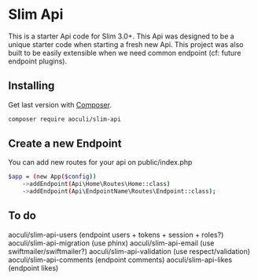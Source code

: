 # Slim Api

This is a starter Api code for Slim 3.0+. 
This Api was designed to be a unique starter code when starting a fresh new Api.
This project was also built to be easily extensible when we need common endpoint (cf: future endpoint plugins). 

## Installing

Get last version with [Composer](http://getcomposer.org "Composer").

```bash
composer require aoculi/slim-api
```
## Create a new Endpoint
You can add new routes for your api on public/index.php
```bash
$app = (new App($config))
    ->addEndpoint(Api\Home\Routes\Home::class)
    ->addEndpoint(Api\EndpointName\Routes\Endpoint::class); 
```


## To do
aoculi/slim-api-users (endpoint users + tokens + session + roles?)
aoculi/slim-api-migration (use phinx)
aoculi/slim-api-email (use swiftmailer/swiftmailer?)
aoculi/slim-api-validation (use respect/validation)
aoculi/slim-api-comments (endpoint comments)
aoculi/slim-api-likes (endpoint likes)
